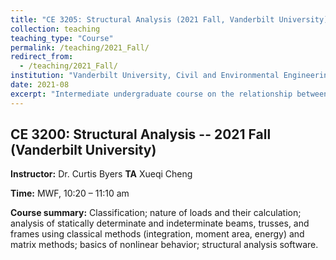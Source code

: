 ```yaml
---
title: "CE 3205: Structural Analysis (2021 Fall, Vanderbilt University)"
collection: teaching
teaching_type: "Course"
permalink: /teaching/2021_Fall/ 
redirect_from:
  - /teaching/2021_Fall/ 
institution: "Vanderbilt University, Civil and Environmental Engineering"
date: 2021-08
excerpt: "Intermediate undergraduate course on the relationship between data and culture"
---
```


## CE 3200: Structural Analysis -- 2021 Fall (Vanderbilt University)

**Instructor:** Dr. Curtis Byers
**TA** Xueqi Cheng

**Time:**  MWF, 10:20 – 11:10 am 

**Course summary:** Classification; nature of loads and their calculation; analysis of statically determinate and indeterminate beams, trusses, and frames using classical methods (integration, moment area, energy) and matrix methods; basics of nonlinear behavior; structural analysis software. 
